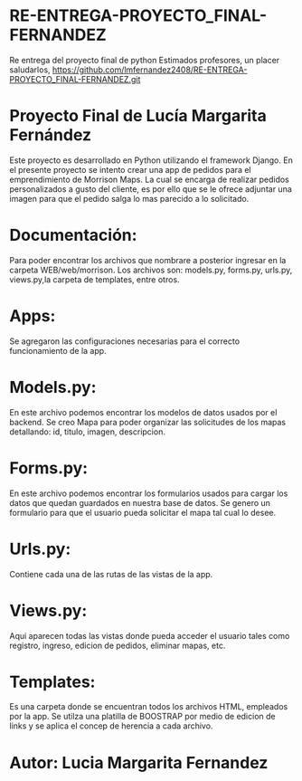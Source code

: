 # RE-ENTREGA-PROYECTO_FINAL-FERNANDEZ
Re entrega del proyecto final de python
Estimados profesores, un placer saludarlos,
https://github.com/lmfernandez2408/RE-ENTREGA-PROYECTO_FINAL-FERNANDEZ.git

# Proyecto Final de Lucía Margarita Fernández    
Este proyecto es desarrollado en Python utilizando el framework Django. 
En el presente proyecto se intento crear una app de pedidos para el emprendimiento de Morrison Maps. La cual se encarga de realizar pedidos personalizados a gusto del cliente, es por ello que se le ofrece adjuntar una imagen para que el pedido salga lo mas parecido a lo solicitado.

# Documentación:
Para poder encontrar los archivos que nombrare a posterior ingresar  en la carpeta WEB/web/morrison.
Los archivos son: models.py, forms.py, urls.py, views.py,la carpeta de templates, entre otros.

# Apps:
Se agregaron las configuraciones necesarias para el correcto funcionamiento de la app.

# Models.py:
En este archivo podemos encontrar los modelos de datos usados por el backend.
Se creo Mapa para poder organizar las solicitudes de los mapas detallando: id, titulo, imagen, descripcion.

# Forms.py:
En este archivo podemos encontrar los formularios usados para cargar los datos que quedan guardados en nuestra base de datos.
Se genero un formulario para que el usuario pueda solicitar el mapa tal cual lo desee.

# Urls.py:
Contiene cada una de las rutas de las vistas de la app. 

# Views.py:
Aqui aparecen todas las vistas donde pueda acceder el usuario tales como registro, ingreso, edicion de pedidos, eliminar mapas, etc.


# Templates:
Es una carpeta donde se encuentran todos los archivos HTML, empleados por la app. Se utilza una platilla de BOOSTRAP por medio de edicion de links y se aplica el concep de herencia a cada archivo.

# Autor: Lucia Margarita Fernandez
